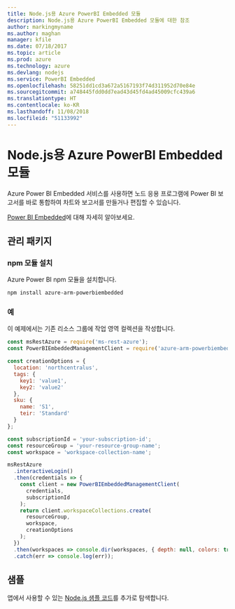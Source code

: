 ```yaml
---
title: Node.js용 Azure PowerBI Embedded 모듈
description: Node.js용 Azure PowerBI Embedded 모듈에 대한 참조
author: markingmyname
ms.author: maghan
manager: kfile
ms.date: 07/18/2017
ms.topic: article
ms.prod: azure
ms.technology: azure
ms.devlang: nodejs
ms.service: PowerBI Embedded
ms.openlocfilehash: 58251dd1cd3a672a5167193f74d311952d70e84e
ms.sourcegitcommit: a748445fdd0dd7ead43d45fd4ad45009cfc439a6
ms.translationtype: HT
ms.contentlocale: ko-KR
ms.lasthandoff: 11/08/2018
ms.locfileid: "51133992"
---
```

# <a name="azure-powerbi-embedded-modules-for-nodejs"></a>Node.js용 Azure PowerBI Embedded 모듈

Azure Power BI Embedded 서비스를 사용하면 노드 응용 프로그램에 Power BI 보고서를 바로 통합하여 차트와 보고서를 만들거나 편집할 수 있습니다.

[Power BI Embedded](https://powerbi.microsoft.com/documentation/powerbi-developer-embedding/)에 대해 자세히 알아보세요.

## <a name="management-package"></a>관리 패키지

### <a name="install-the-npm-module"></a>npm 모듈 설치

Azure Power BI npm 모듈을 설치합니다.

```bash
npm install azure-arm-powerbiembedded
```

### <a name="example"></a>예

이 예제에서는 기존 리소스 그룹에 작업 영역 컬렉션을 작성합니다.

```javascript
const msRestAzure = require('ms-rest-azure');
const PowerBIEmbeddedManagementClient = require('azure-arm-powerbiembedded');

const creationOptions = {
  location: 'northcentralus',
  tags: {
    key1: 'value1',
    key2: 'value2'
  },
  sku: {
    name: 'S1',
    teir: 'Standard'
  }
};

const subscriptionId = 'your-subscription-id';
const resourceGroup = 'your-resource-group-name';
const workspace = 'workspace-collection-name';

msRestAzure
  .interactiveLogin()
  .then(credentials => {
    const client = new PowerBIEmbeddedManagementClient(
      credentials,
      subscriptionId
    );
    return client.workspaceCollections.create(
      resourceGroup,
      workspace,
      creationOptions
    );
  })
  .then(workspaces => console.dir(workspaces, { depth: null, colors: true }))
  .catch(err => console.log(err));
```

## <a name="samples"></a>샘플

앱에서 사용할 수 있는 [Node.js 샘플 코드](https://azure.microsoft.com/resources/samples/?platform=nodejs)를 추가로 탐색합니다.
